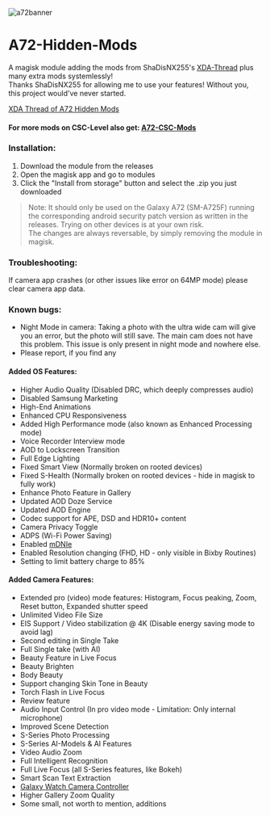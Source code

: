 ![a72banner](https://user-images.githubusercontent.com/35925402/131203435-a38477ea-4984-4994-be2b-3b317735251a.png)
# A72-Hidden-Mods
A magisk module adding the mods from ShaDisNX255's [XDA-Thread](https://forum.xda-developers.com/t/samsung-galaxy-a71-working-mods.4173295/) plus many extra mods systemlessly!<br/>
Thanks ShaDisNX255 for allowing me to use your features! Without you, this project would've never started.

[XDA Thread of A72 Hidden Mods](https://forum.xda-developers.com/t/magisk-module-a72-hidden-mods.4258825/)

#### For more mods on CSC-Level also get: [A72-CSC-Mods](https://github.com/UltraHQ/A72-CSC-Mods)

### Installation:
1. Download the module from the releases
2. Open the magisk app and go to modules
3. Click the "Install from storage" button and select the .zip you just downloaded 

> Note: It should only be used on the Galaxy A72 (SM-A725F) running the corresponding android security patch version as written in the releases. Trying on other devices is at your own risk.<br/>The changes are always reversable, by simply removing the module in magisk.

### Troubleshooting:
If camera app crashes (or other issues like error on 64MP mode) please clear camera app data.

### Known bugs:
- Night Mode in camera: Taking a photo with the ultra wide cam will give you an error, but the photo will still save. The main cam does not have this problem. This issue is only present in night mode and nowhere else.
- Please report, if you find any

#### Added OS Features:
- Higher Audio Quality (Disabled DRC, which deeply compresses audio)
- Disabled Samsung Marketing
- High-End Animations
- Enhanced CPU Responsiveness
- Added High Performance mode (also known as Enhanced Processing mode)
- Voice Recorder Interview mode
- AOD to Lockscreen Transition
- Full Edge Lighting
- Fixed Smart View (Normally broken on rooted devices)
- Fixed S-Health (Normally broken on rooted devices - hide in magisk to fully work)
- Enhance Photo Feature in Gallery
- Updated AOD Doze Service
- Updated AOD Engine
- Codec support for APE, DSD and HDR10+ content
- Camera Privacy Toggle
- ADPS (Wi-Fi Power Saving)
- Enabled [mDNIe](https://www.samsung.com/global/galaxy/what-is/mdnie/)
- Enabled Resolution changing (FHD, HD - only visible in Bixby Routines)
- Setting to limit battery charge to 85%


#### Added Camera Features:
- Extended pro (video) mode features: Histogram, Focus peaking, Zoom, Reset button, Expanded shutter speed
- Unlimited Video File Size
- EIS Support / Video stabilization @ 4K (Disable energy saving mode to avoid lag)
- Second editing in Single Take
- Full Single take (with AI)
- Beauty Feature in Live Focus
- Beauty Brighten
- Body Beauty
- Support changing Skin Tone in Beauty
- Torch Flash in Live Focus
- Review feature
- Audio Input Control (In pro video mode - Limitation: Only internal microphone)
- Improved Scene Detection
- S-Series Photo Processing
- S-Series AI-Models & AI Features
- Video Audio Zoom
- Full Intelligent Recognition
- Full Live Focus (all S-Series features, like Bokeh)
- Smart Scan Text Extraction
- [Galaxy Watch Camera Controller](https://www.samsung.com/us/support/answer/ANS00084676/)
- Higher Gallery Zoom Quality
- Some small, not worth to mention, additions
